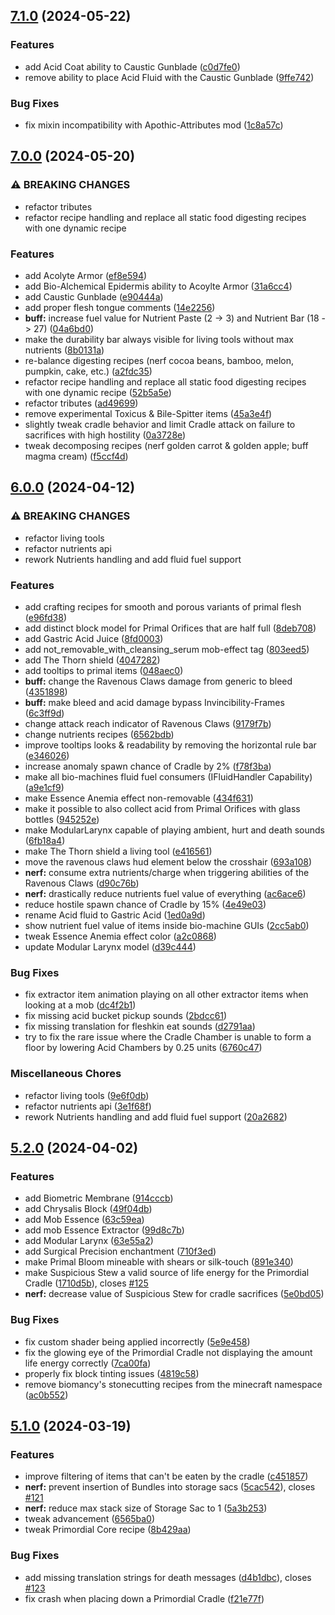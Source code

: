 ## [7.1.0](https://github.com/Elenterius/Biomancy/compare/1.20.1-v2.7.0.0...1.20.1-v2.7.1.0) (2024-05-22)


### Features

* add Acid Coat ability to Caustic Gunblade ([c0d7fe0](https://github.com/Elenterius/Biomancy/commit/c0d7fe0953fe4e54a6b39194320b1541c43d2687))
* remove ability to place Acid Fluid with the Caustic Gunblade ([9ffe742](https://github.com/Elenterius/Biomancy/commit/9ffe742f3e6ad07d1f859157eb3d98808ce6c021))


### Bug Fixes

* fix mixin incompatibility with Apothic-Attributes mod ([1c8a57c](https://github.com/Elenterius/Biomancy/commit/1c8a57cd69f5a25ee27f32b8e1d8ef46f31d838d))

## [7.0.0](https://github.com/Elenterius/Biomancy/compare/1.20.1-v2.6.0.0...1.20.1-v2.7.0.0) (2024-05-20)


### ⚠ BREAKING CHANGES

* refactor tributes
* refactor recipe handling and replace all static food digesting recipes with one dynamic recipe

### Features

* add Acolyte Armor ([ef8e594](https://github.com/Elenterius/Biomancy/commit/ef8e59461180e7b78a048eee56d00662d728bc59))
* add Bio-Alchemical Epidermis ability to Acoylte Armor ([31a6cc4](https://github.com/Elenterius/Biomancy/commit/31a6cc49c05fc0abc9e169f0b43690a67004813b))
* add Caustic Gunblade ([e90444a](https://github.com/Elenterius/Biomancy/commit/e90444aedeffcbc6016834ba955d67a303af36a5))
* add proper flesh tongue comments ([14e2256](https://github.com/Elenterius/Biomancy/commit/14e22566a90492fe916047f3cbb44ec090bec1e6))
* **buff:** increase fuel value for Nutrient Paste (2 -> 3) and Nutrient Bar (18 -> 27) ([04a6bd0](https://github.com/Elenterius/Biomancy/commit/04a6bd0b0823681e79c30c620d05f3ded2634801))
* make the durability bar always visible for living tools without max nutrients ([8b0131a](https://github.com/Elenterius/Biomancy/commit/8b0131ac130c0dd1516b82abb91f414f08f22c91))
* re-balance digesting recipes (nerf cocoa beans, bamboo, melon, pumpkin, cake, etc.) ([a2fdc35](https://github.com/Elenterius/Biomancy/commit/a2fdc3569518f90b868841b89f0ca18e7391dd64))
* refactor recipe handling and replace all static food digesting recipes with one dynamic recipe ([52b5a5e](https://github.com/Elenterius/Biomancy/commit/52b5a5e1d53cf51285a065e360bea6a9e64e7056))
* refactor tributes ([ad49699](https://github.com/Elenterius/Biomancy/commit/ad496998442c72791da6c496e20cbe3c17ebfc94))
* remove experimental Toxicus & Bile-Spitter items ([45a3e4f](https://github.com/Elenterius/Biomancy/commit/45a3e4fc28db8095f71b9bbd2ba7d8fdfb271d49))
* slightly tweak cradle behavior and limit Cradle attack on failure to sacrifices with high hostility ([0a3728e](https://github.com/Elenterius/Biomancy/commit/0a3728e661fb841db46c632b9afece16a9faf8ff))
* tweak decomposing recipes (nerf golden carrot & golden apple; buff magma cream) ([f5ccf4d](https://github.com/Elenterius/Biomancy/commit/f5ccf4d5047b9c6349ebbcd00a520f394fd59762))

## [6.0.0](https://github.com/Elenterius/Biomancy/compare/1.20.1-v2.5.2.0...1.20.1-v2.6.0.0) (2024-04-12)


### ⚠ BREAKING CHANGES

* refactor living tools
* refactor nutrients api
* rework Nutrients handling and add fluid fuel support

### Features

* add crafting recipes for smooth and porous variants of primal flesh ([e96fd38](https://github.com/Elenterius/Biomancy/commit/e96fd3830415322d1fcf2ef5d9046f2dc0907dd3))
* add distinct block model for Primal Orifices that are half full ([8deb708](https://github.com/Elenterius/Biomancy/commit/8deb7087f66a90bec3451bbe2e89c629579cc985))
* add Gastric Acid Juice ([8fd0003](https://github.com/Elenterius/Biomancy/commit/8fd00034e4f1860ac00ba4ac759e14d924ca38e0))
* add not_removable_with_cleansing_serum mob-effect tag ([803eed5](https://github.com/Elenterius/Biomancy/commit/803eed5f70c6745b4a3567f31d86bacb06b6b9c0))
* add The Thorn shield ([4047282](https://github.com/Elenterius/Biomancy/commit/40472820b5277a88c92dd1aae24154bc373285aa))
* add tooltips to primal items ([048aec0](https://github.com/Elenterius/Biomancy/commit/048aec0c5cd32b16c8c1f458ccfd325506ec68fb))
* **buff:** change the Ravenous Claws damage from generic to bleed ([4351898](https://github.com/Elenterius/Biomancy/commit/43518981d59950e4e91eddd2eb646395a2b6e955))
* **buff:** make bleed and acid damage bypass Invincibility-Frames ([6c3ff9d](https://github.com/Elenterius/Biomancy/commit/6c3ff9d9e5278a8fbdb9c082d871a478a9f0d7ff))
* change attack reach indicator of Ravenous Claws ([9179f7b](https://github.com/Elenterius/Biomancy/commit/9179f7bd4e227c8740b14bae8f017a3a9deef0f8))
* change nutrients recipes ([6562bdb](https://github.com/Elenterius/Biomancy/commit/6562bdbf7a899610fbe9a1033286cc209ac81276))
* improve tooltips looks & readability by removing the horizontal rule bar ([e346026](https://github.com/Elenterius/Biomancy/commit/e346026caaed5e0a822983adaf78482b54b8e19f))
* increase anomaly spawn chance of Cradle by 2% ([f78f3ba](https://github.com/Elenterius/Biomancy/commit/f78f3baab6faf1c3adac4b83fd0e9645f90a601b))
* make all bio-machines fluid fuel consumers (IFluidHandler Capability) ([a9e1cf9](https://github.com/Elenterius/Biomancy/commit/a9e1cf9fbc4476cbe7fcb28e0e6cd6f048337805))
* make Essence Anemia effect non-removable ([434f631](https://github.com/Elenterius/Biomancy/commit/434f6310d45525a14f1771c904c6d1bca4a283da))
* make it possible to also collect acid from Primal Orifices with glass bottles ([945252e](https://github.com/Elenterius/Biomancy/commit/945252e9477a2639fa8000a24165ef20917e50e1))
* make ModularLarynx capable of playing ambient, hurt and death sounds ([6fb18a4](https://github.com/Elenterius/Biomancy/commit/6fb18a476dd8f97a7069b09ad73a79ef4b822ab5))
* make The Thorn shield a living tool ([e416561](https://github.com/Elenterius/Biomancy/commit/e416561c9c7c7a79e063d63046b761ac4b91ab8a))
* move the ravenous claws hud element below the crosshair ([693a108](https://github.com/Elenterius/Biomancy/commit/693a10857f979910a10729b3c110cfc8908c15c3))
* **nerf:** consume extra nutrients/charge when triggering abilities of the Ravenous Claws ([d90c76b](https://github.com/Elenterius/Biomancy/commit/d90c76b8a0ae99082910361be0d47f8c5e462455))
* **nerf:** drastically reduce nutrients fuel value of everything ([ac6ace6](https://github.com/Elenterius/Biomancy/commit/ac6ace6845999bed25ab00f2176255498400d024))
* reduce hostile spawn chance of Cradle by 15% ([4e49e03](https://github.com/Elenterius/Biomancy/commit/4e49e0347969226e8a60cedb202ab6ab365be786))
* rename Acid fluid to Gastric Acid ([1ed0a9d](https://github.com/Elenterius/Biomancy/commit/1ed0a9dd74d7b0ccc18182a599cc695ee77702b0))
* show nutrient fuel value of items inside bio-machine GUIs ([2cc5ab0](https://github.com/Elenterius/Biomancy/commit/2cc5ab0f4335eca95f780d554c89d99973525bdf))
* tweak Essence Anemia effect color ([a2c0868](https://github.com/Elenterius/Biomancy/commit/a2c0868d16e990dec3b987c1e4750f2413f66294))
* update Modular Larynx model ([d39c444](https://github.com/Elenterius/Biomancy/commit/d39c44484f653c464b72c954b82a09538f7e3ea2))


### Bug Fixes

* fix extractor item animation playing on all other extractor items when looking at a mob ([dc4f2b1](https://github.com/Elenterius/Biomancy/commit/dc4f2b175cdc593f4ff5a141ecf24d446d2e5663))
* fix missing acid bucket pickup sounds ([2bdcc61](https://github.com/Elenterius/Biomancy/commit/2bdcc610294b52e47c3eb058a7e81f742313ce57))
* fix missing translation for fleshkin eat sounds ([d2791aa](https://github.com/Elenterius/Biomancy/commit/d2791aa84578200be06e2d745d0b3da8af397196))
* try to fix the rare issue where the Cradle Chamber is unable to form a floor by lowering Acid Chambers by 0.25 units ([6760c47](https://github.com/Elenterius/Biomancy/commit/6760c47d7253e25594159bbf69530fccdfd1065b))


### Miscellaneous Chores

* refactor living tools ([9e6f0db](https://github.com/Elenterius/Biomancy/commit/9e6f0db6be607f6382ffa518848c498c8f3dd948))
* refactor nutrients api ([3e1f68f](https://github.com/Elenterius/Biomancy/commit/3e1f68f7c4c59291a5348a523a32b726a73e0c98))
* rework Nutrients handling and add fluid fuel support ([20a2682](https://github.com/Elenterius/Biomancy/commit/20a2682130d9243060e8779e5cb299d8989c0fdb))

## [5.2.0](https://github.com/Elenterius/Biomancy/compare/1.20.1-v2.5.1.0...1.20.1-v2.5.2.0) (2024-04-02)


### Features

* add Biometric Membrane ([914cccb](https://github.com/Elenterius/Biomancy/commit/914cccb4e44973c3a43457d8da963b26cbe8b4d5))
* add Chrysalis Block ([49f04db](https://github.com/Elenterius/Biomancy/commit/49f04db5de9ffad23d0fcaa3d693034128bbb355))
* add Mob Essence ([63c59ea](https://github.com/Elenterius/Biomancy/commit/63c59ea143b58bbe25c4b6d866959975f77eb238))
* add mob Essence Extractor ([99d8c7b](https://github.com/Elenterius/Biomancy/commit/99d8c7b49d30689587ffbaa342cdea2e675eec88))
* add Modular Larynx ([63e55a2](https://github.com/Elenterius/Biomancy/commit/63e55a210bd02f97bf6c5c056847a9282bf3828a))
* add Surgical Precision enchantment ([710f3ed](https://github.com/Elenterius/Biomancy/commit/710f3ed9d992dc0ab1ba9fcac464f7231101ea18))
* make Primal Bloom mineable with shears or silk-touch ([891e340](https://github.com/Elenterius/Biomancy/commit/891e340b71f5623d69b31bc797fbece45621b05b))
* make Suspicious Stew a valid source of life energy for the Primordial Cradle ([1710d5b](https://github.com/Elenterius/Biomancy/commit/1710d5b9b89c4f181133c1ea310e9a2b5bf768bc)), closes [#125](https://github.com/Elenterius/Biomancy/issues/125)
* **nerf:** decrease value of Suspicious Stew for cradle sacrifices ([5e0bd05](https://github.com/Elenterius/Biomancy/commit/5e0bd0514ed48982c784034688177627a4d2447b))


### Bug Fixes

* fix custom shader being applied incorrectly ([5e9e458](https://github.com/Elenterius/Biomancy/commit/5e9e45883b2b95c134bc3eced46d9880772c5ac3))
* fix the glowing eye of the Primordial Cradle not displaying the amount life energy correctly ([7ca00fa](https://github.com/Elenterius/Biomancy/commit/7ca00fad03ab0b3b2124feff865f2a6d57e9842a))
* properly fix block tinting issues ([4819c58](https://github.com/Elenterius/Biomancy/commit/4819c586ae61deaca0b443e85bb8f93334354a55))
* remove biomancy's stonecutting recipes from the minecraft namespace ([ac0b552](https://github.com/Elenterius/Biomancy/commit/ac0b5524122846926e6365b7552239b8cf68733c))

## [5.1.0](https://github.com/Elenterius/Biomancy/compare/1.20.1-v2.5.0.0...1.20.1-v2.5.1.0) (2024-03-19)


### Features

* improve filtering of items that can't be eaten by the cradle ([c451857](https://github.com/Elenterius/Biomancy/commit/c451857ec4c75179c4a686d43321e628b5488ba9))
* **nerf:** prevent insertion of Bundles into storage sacs ([5cac542](https://github.com/Elenterius/Biomancy/commit/5cac54258faf894fdbd8bb04c36f0c1d488dd314)), closes [#121](https://github.com/Elenterius/Biomancy/issues/121)
* **nerf:** reduce max stack size of Storage Sac to 1 ([5a3b253](https://github.com/Elenterius/Biomancy/commit/5a3b2530df822b818bd97ed9db0bc78f22faea99))
* tweak advancement ([6565ba0](https://github.com/Elenterius/Biomancy/commit/6565ba0e1db565737d4758abd4a7b071d00575dc))
* tweak Primordial Core recipe ([8b429aa](https://github.com/Elenterius/Biomancy/commit/8b429aac6c433f9a7033d9ea181af8f862e53a10))


### Bug Fixes

* add missing translation strings for death messages ([d4b1dbc](https://github.com/Elenterius/Biomancy/commit/d4b1dbc38377736734dff273b788d2f2970cae2e)), closes [#123](https://github.com/Elenterius/Biomancy/issues/123)
* fix crash when placing down a Primordial Cradle ([f21e77f](https://github.com/Elenterius/Biomancy/commit/f21e77f23cf970d48ae6de9b13c281c64508f365))

